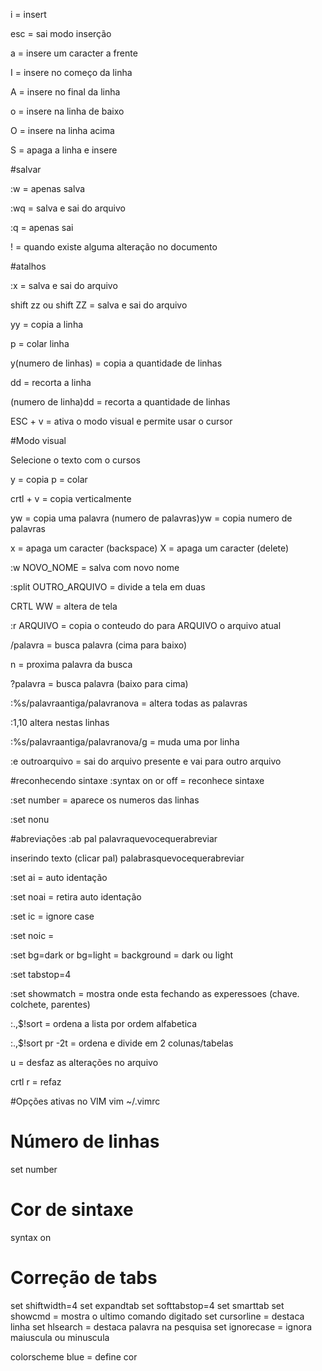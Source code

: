 i = insert

esc = sai modo inserção

a = insere um caracter a frente

I = insere no começo da linha

A = insere no final da linha 

o = insere na linha de baixo

O = insere na linha acima

S = apaga a linha e insere

#salvar

:w = apenas salva

:wq = salva e sai do arquivo

:q = apenas sai

! = quando existe alguma alteração no documento

#atalhos

:x = salva e sai do arquivo

shift zz ou shift ZZ = salva e sai do arquivo

yy = copia a linha 

p = colar linha 

y(numero de linhas) = copia a quantidade de linhas

dd = recorta a linha

(numero de linha)dd = recorta a quantidade de linhas

ESC + v = ativa o modo visual e permite usar o cursor

#Modo visual

Selecione o texto com o cursos

y = copia
p = colar

crtl + v = copia verticalmente

yw = copia uma palavra
(numero de palavras)yw = copia numero de palavras

x = apaga um caracter (backspace) 
X = apaga um caracter (delete) 

:w NOVO_NOME = salva com novo nome

:split OUTRO_ARQUIVO = divide a tela em duas

CRTL WW = altera de tela

:r ARQUIVO = copia o conteudo do para ARQUIVO o arquivo atual

/palavra = busca palavra (cima para baixo)

n = proxima palavra da busca

?palavra = busca palavra (baixo para cima)

:%s/palavraantiga/palavranova = altera todas as palavras

:1,10 altera nestas linhas

:%s/palavraantiga/palavranova/g =  muda uma por linha

:e outroarquivo = sai do arquivo presente e vai para outro arquivo

#reconhecendo sintaxe
:syntax on or off = reconhece sintaxe

:set number = aparece os numeros das linhas

:set nonu

#abreviações
:ab pal palavraquevocequerabreviar

inserindo texto (clicar pal) palabrasquevocequerabreviar

:set ai = auto identação

:set noai = retira auto identação

:set ic = ignore case

:set noic = 

:set bg=dark or bg=light = background = dark ou light 

:set tabstop=4

:set showmatch = mostra onde esta fechando as experessoes (chave. colchete, parentes)

:.,$!sort = ordena a lista por ordem alfabetica

:.,$!sort pr -2t = ordena e divide em 2 colunas/tabelas

u = desfaz as alterações no arquivo

crtl r = refaz

#Opções ativas no VIM
vim ~/.vimrc

# Número de linhas
set number

# Cor de sintaxe
syntax on

# Correção de tabs
set shiftwidth=4
set expandtab
set softtabstop=4
set smarttab
set showcmd = mostra o ultimo comando digitado
set cursorline = destaca linha
set hlsearch = destaca palavra na pesquisa
set ignorecase = ignora maiuscula ou minuscula 

colorscheme blue = define cor 






























